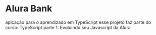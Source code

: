 # Alura Bank
aplcação para o aprendizado em TypeScript
esse projeto faz parte do curso: TypeScript parte 1: Evoluindo seu Javascript da Alura
